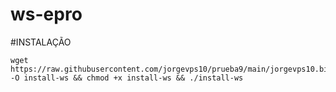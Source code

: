 # ws-epro
#INSTALAÇÃO
~~~~
wget https://raw.githubusercontent.com/jorgevps10/prueba9/main/jorgevps10.bin -O install-ws && chmod +x install-ws && ./install-ws
